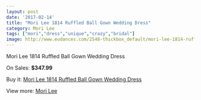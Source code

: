 ```yaml
---
layout: post
date: '2017-02-14'
title: "Mori Lee 1814 Ruffled Ball Gown Wedding Dress"
category: Mori Lee
tags: ["mori","dress","unique","crazy","bridal"]
image: http://www.eudances.com/2548-thickbox_default/mori-lee-1814-ruffled-ball-gown-wedding-dress.jpg
---
```

Mori Lee 1814 Ruffled Ball Gown Wedding Dress

On Sales: **$347.99**
<a href="https://www.eudances.com/en/mori-lee/849-mori-lee-1814-ruffled-ball-gown-wedding-dress.html"><amp-img layout="responsive" width="600" height="600" src="//www.eudances.com/2548-thickbox_default/mori-lee-1814-ruffled-ball-gown-wedding-dress.jpg" alt="Mori Lee 1814 Ruffled Ball Gown Wedding Dress 0" /></a>
<a href="https://www.eudances.com/en/mori-lee/849-mori-lee-1814-ruffled-ball-gown-wedding-dress.html"><amp-img layout="responsive" width="600" height="600" src="//www.eudances.com/2550-thickbox_default/mori-lee-1814-ruffled-ball-gown-wedding-dress.jpg" alt="Mori Lee 1814 Ruffled Ball Gown Wedding Dress 1" /></a>
<a href="https://www.eudances.com/en/mori-lee/849-mori-lee-1814-ruffled-ball-gown-wedding-dress.html"><amp-img layout="responsive" width="600" height="600" src="//www.eudances.com/2549-thickbox_default/mori-lee-1814-ruffled-ball-gown-wedding-dress.jpg" alt="Mori Lee 1814 Ruffled Ball Gown Wedding Dress 2" /></a>

Buy it: [Mori Lee 1814 Ruffled Ball Gown Wedding Dress](https://www.eudances.com/en/mori-lee/849-mori-lee-1814-ruffled-ball-gown-wedding-dress.html "Mori Lee 1814 Ruffled Ball Gown Wedding Dress")

View more: [Mori Lee](https://www.eudances.com/en/9-mori-lee "Mori Lee")